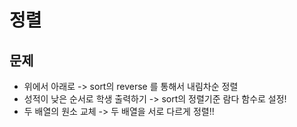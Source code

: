 # 정렬

## 문제
* 위에서 아래로 -> sort의 reverse 를 통해서 내림차순 정렬
* 성적이 낮은 순서로 학생 출력하기 -> sort의 정렬기준 람다 함수로 설정!
* 두 배열의 원소 교체 -> 두 배열을 서로 다르게 정렬!!
